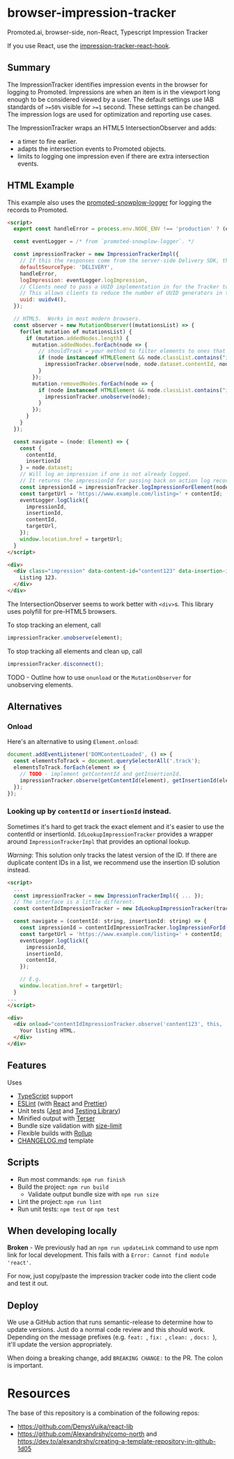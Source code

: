 # browser-impression-tracker
Promoted.ai, browser-side, non-React, Typescript Impression Tracker

If you use React, use the [impression-tracker-react-hook](https://github.com/promotedai/impression-tracker-react-hook).

## Summary

The ImpressionTracker identifies impression events in the browser for logging to Promoted.  Impressions are when an item is in the viewport long enough to be considered viewed by a user.  The default settings use IAB standards of `>=50%` visible for `>=1` second.  These settings can be changed.  The impression logs are used for optimization and reporting use cases.

The ImpressionTracker wraps an HTML5 IntersectionObserver and adds:
- a timer to fire earlier.
- adapts the intersection events to Promoted objects.
- limits to logging one impression even if there are extra intersection events.

## HTML Example

This example also uses the [promoted-snowplow-logger](https://github.com/promotedai/promoted-snowplow-logger) for logging the records to Promoted.

```html
<script>
  export const handleError = process.env.NODE_ENV !== 'production' ? (err) => { throw err; } : console.error;

  const eventLogger = /* from `promoted-snowplow-logger`. */

  const impressionTracker = new ImpressionTrackerImpl({
    // If this the responses come from the server-side Delivery SDK, then use 'DELIVERY', else 'CLIENT_BACKEND'
    defaultSourceType: 'DELIVERY',
    handleError,
    logImpression: eventLogger.logImpression,
    // Clients need to pass a UUID implementation in for the Tracker to use.
    // This allows clients to reduce the number of UUID generators in their browser code.
    uuid: uuidv4(),
  });

  // HTML5.  Works in most modern browsers.
  const observer = new MutationObserver((mutationsList) => {
    for(let mutation of mutationsList) {
      if (mutation.addedNodes.length) {
        mutation.addedNodes.forEach(node => {
          // shouldTrack = your method to filter elements to ones that should have impression tracking.
          if (node instanceof HTMLElement && node.classList.contains("impression")) {
            impressionTracker.observe(node, node.dataset.contentId, node.dataset.insertionId);
          }
        });
        mutation.removedNodes.forEach(node => {
          if (node instanceof HTMLElement && node.classList.contains("impression")) {
            impressionTracker.unobserve(node);
          }
        });
      }
    }
  });

  const navigate = (node: Element) => {
    const {
      contentId,
      insertionId
    } = node.dataset;
    // Will log an impression if one is not already logged.
    // It returns the impressionId for passing back on action log records.
    const impressionId = impressionTracker.logImpressionForElement(node);
    const targetUrl = 'https://www.example.com/listing=' + contentId;
    eventLogger.logClick({
      impressionId,
      insertionId,
      contentId,
      targetUrl,
    });
    window.location.href = targetUrl;
  }
</script>

<div>
  <div class="impression" data-content-id="content123" data-insertion-id="insertion123" onclick="navigate(this)">
    Listing 123.
  </div>
</div>

```

The IntersectionObserver seems to work better with `<div>`s.  This library uses polyfill for pre-HTML5 browsers.

To stop tracking an element, call
```typescript
impressionTracker.unobserve(element);
```

To stop tracking all elements and clean up, call
```typescript
impressionTracker.disconnect();
```

TODO - Outline how to use `onunload` or the `MutationObserver` for unobserving elements.

## Alternatives

### Onload

Here's an alternative to using `Element.onload`:

```typescript
document.addEventListener('DOMContentLoaded', () => {
  const elementsToTrack = document.querySelectorAll('.track');
  elementsToTrack.forEach(element => {
    // TODO - implement getContentId and getInsertionId.
    impressionTracker.observe(getContentId(element), getInsertionId(element), element);
  });
});
```

### Looking up by `contentId` or `insertionId` instead.

Sometimes it's hard to get track the exact element and it's easier to use the contentId or insertionId.
`IdLookupImpressionTracker` provides a wrapper around `ImpressionTrackerImpl` that provides an optional lookup.

*Warning*: This solution only tracks the latest version of the ID.  If there are duplicate content IDs in a list, we recommend use the insertion ID solution instead.

```html
<script>
  ...
  const impressionTracker = new ImpressionTrackerImpl({ ... });
  // The interface is a little different.
  const contentIdImpressionTracker = new IdLookupImpressionTracker(tracker);

  const navigate = (contentId: string, insertionId: string) => {
    const impressionId = contentIdImpressionTracker.logImpressionForId(contentId);
    const targetUrl = 'https://www.example.com/listing=' + contentId;
    eventLogger.logClick({
      impressionId,
      insertionId,
      contentId,
    });

    // E.g. 
    window.location.href = targetUrl;
  } 
...
</script>

<div>
  <div onload="contentIdImpressionTracker.observe('content123', this, 'content123', 'insertion123')" onclick="navigate('content123', 'insertion123')">
    Your listing HTML.
  </div>
</div>
```

## Features

Uses
- [TypeScript](https://www.typescriptlang.org/) support
- [ESLint](https://eslint.org/) (with [React](https://reactjs.org/) and [Prettier](https://prettier.io/))
- Unit tests ([Jest](https://jestjs.io/) and [Testing Library](https://testing-library.com/))
- Minified output with [Terser](https://terser.org/)
- Bundle size validation with [size-limit](https://github.com/ai/size-limit)
- Flexible builds with [Rollup](https://www.rollupjs.org/)
- [CHANGELOG.md](https://keepachangelog.com/en/1.0.0/) template

## Scripts

- Run most commands: `npm run finish`
- Build the project: `npm run build`
  - Validate output bundle size with `npm run size`
- Lint the project: `npm run lint`
- Run unit tests: `npm test` or `npm test`


## When developing locally

**Broken** - We previously had an `npm run updateLink` command to use npm link for local development.  This fails with a `Error: Cannot find module 'react'`.

For now, just copy/paste the impression tracker code into the client code and test it out.
## Deploy

We use a GitHub action that runs semantic-release to determine how to update versions.  Just do a normal code review and this should work.  Depending on the message prefixes (e.g. `feat: `, `fix: `, `clean: `, `docs: `), it'll update the version appropriately.

When doing a breaking change, add `BREAKING CHANGE:` to the PR.  The colon is important.

# Resources

The base of this repository is a combination of the following repos:
- https://github.com/DenysVuika/react-lib
- https://github.com/Alexandrshy/como-north and https://dev.to/alexandrshy/creating-a-template-repository-in-github-1d05

